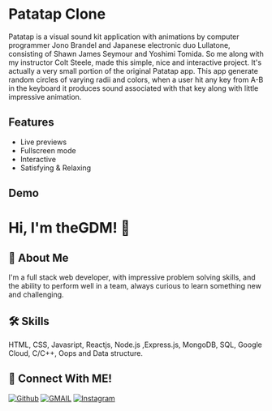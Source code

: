 
# Patatap Clone
Patatap is a visual sound kit application with animations by computer programmer Jono Brandel and Japanese electronic duo Lullatone, consisting of Shawn James Seymour and Yoshimi Tomida.
So me along with my instructor Colt Steele, made this simple, nice and interactive project. It's actually a very small portion of the original Patatap app. This app generate random circles of varying radii and colors, when a user hit any key from  A-B in the keyboard it produces sound associated with that key along with little impressive animation.


## Features

- Live previews
- Fullscreen mode
- Interactive
- Satisfying & Relaxing

  
## Demo

  
# Hi, I'm theGDM! 👋

  
## 🚀 About Me
I'm a full stack web developer, with impressive problem solving skills,
and the ability to perform well in a team, always curious to learn something new and challenging.


  
## 🛠 Skills
HTML, CSS, Javasript, Reactjs, Node.js ,Express.js, MongoDB, SQL, Google Cloud, C/C++, Oops and Data structure.

  
## 🔗 Connect With ME!
[![Github](https://img.shields.io/badge/github-000?style=for-the-badge&logo=github&logoColor=)](https://github.com/theGDM)
[![GMAIL](https://img.shields.io/badge/Gmail-ea4335?style=for-the-badge&logo=gmail&logoColor=white)](https://gmail.com/gyandeepmehra370@gmail.com)
[![Instagram](https://img.shields.io/badge/Instagram-cc0465?style=for-the-badge&logo=instagram&logoColor=white)](https://instagram.com/gdmstore00)

  